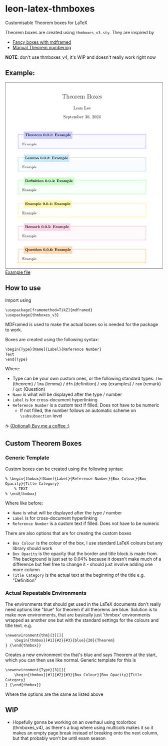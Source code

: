 # leon-latex-thmboxes
Customisable Theorem boxes for LaTeX

Theorem boxes are created using `thmboxes_v3.sty`. They are inspired by
- [Fancy boxes with mdframed](https://texblog.org/2015/09/30/fancy-boxes-for-theorem-lemma-and-proof-with-mdframed/)
- [Manual Theorem numbering](https://tex.stackexchange.com/questions/391443/new-theorem-environment-with-manual-theorem-number)

**NOTE**: don't use thmboxes_v4, it's WIP and doesn't really work right now

## Example:
![](thmboxes_example.png)
[Example file](example.tex)

## How to use
Import using

```
\usepackage[framemethod=TikZ]{mdframed}
\usepackage{thmboxes_v3}
```
MDFramed is used to make the actual boxes so is needed for the package to work.

Boxes are created using the following syntax:
```
\begin{Type}[Name]{Label}{Reference Number}
Text
\end{Type}
```
Where:
- Type can be your own custom ones, or the following standard types: `thm` (theorem) / `lma` (lemma) / `dfn` (definition) / `xmp` (examples) / `rem` (remark) / `qst` (Question)
- `Name` is what will be displayed after the type / number
- `Label` is for cross-document hyperlinking
- `Reference Number` is a custom text if filled. Does not have to be numeric
    - If not filled, the number follows an automatic scheme on `\subsubsection` level

:coffee: [(Optional) Buy me a coffee :)](https://ko-fi.com/leon024)

## Custom Theorem Boxes

### Generic Template
Custom boxes can be created using the following syntax:
```
% \begin{thmbox}[Name]{Label}{Reference Number}{Box Colour}{Box Opacity}{Title Category}
    % TEXT
% \end{thmbox}
```
Where like before:
- `Name` is what will be displayed after the type / number
- `Label` is for cross-document hyperlinking
- `Reference Number` is a custom text if filled. Does not have to be numeric

There are also options that are for creating the custom boxes
- `Box Colour` is the colour of the box, I use standard LaTeX colours but any library should work
- `Box Opacity` is the opacity that the border and title block is made from. The background is just set to 0.04% because it doesn't make much of a difference but feel free to change it - should just involve adding one more column
- `Title Category` is the actual text at the beginning of the title e.g. "Definition"

### Actual Repeatable Environments
The environments that should get used in the LaTeX documents don't really need options like "blue" for theorem if all theorems are blue. Solution is to make new environments, that are basically just 'thmbox' environments wrapped as another one but with the standard settings for the colours and title text. e.g.

```
\newenvironment{thm}[3][]{
    \begin{thmbox}[#1]{#2}{#3}{blue}{20}{Theorem}
} {\end{thmbox}}
```

Creates a new environment `thm` that's blue and says Theorem at the start, which you can then use like normal. Generic template for this is

```
\newenvironment{Type}[3][]{
    \begin{thmbox}[#1]{#2}{#3}{Box Colour}{Box Opacity}{Title Category}
} {\end{thmbox}}
```

Where the options are the same as listed above

## WIP
- Hopefully gonna be working on an overhaul using tcolorbox (thmboxes_v4), as there's a bug where using multicols makes it so it makes an empty page break instead of breaking onto the next column, but that probably won't be until exam season
